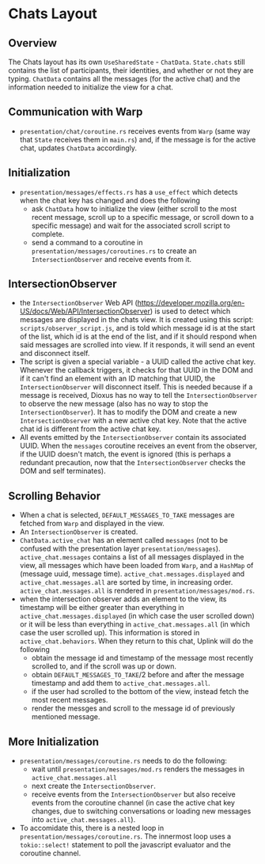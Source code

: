 # Chats Layout

## Overview
The Chats layout has its own `UseSharedState` - `ChatData`. `State.chats` still contains the list of participants, their identities, and whether or not they are typing. `ChatData` contains all the messages (for the active chat) and the information needed to initialize the view for a chat. 

## Communication with Warp
- `presentation/chat/coroutine.rs` receives events from `Warp` (same way that `State` receives them in `main.rs`) and, if the message is for the active chat, updates `ChatData` accordingly. 

## Initialization
- `presentation/messages/effects.rs` has a `use_effect` which detects when the chat key has changed and does the following
    - ask `ChatData` how to initialize the view (either scroll to the most recent message, scroll up to a specific message, or scroll down to a specific message) and wait for the associated scroll script to complete. 
    - send a command to a coroutine in `presentation/messages/coroutines.rs` to create an `IntersectionObserver` and receive events from it. 

## IntersectionObserver
- the `IntersectionObserver` Web API (https://developer.mozilla.org/en-US/docs/Web/API/IntersectionObserver) is used to detect which messages are displayed in the chats view. It is created using this script: `scripts/observer_script.js`, and is told which message id is at the start of the list, which id is at the end of the list, and if it should respond when said messages are scrolled into view. If it responds, it will send an event and disconnect itself. 
- The script is given a special variable - a UUID called the active chat key. Whenever the callback triggers, it checks for that UUID in the DOM and if it can't find an element with an ID matching that UUID, the `IntersectionObserver` will disconnect itself. This is needed because if a message is received, Dioxus has no way to tell the `IntersectionObserver` to observe the new message (also has no way to stop the `IntersectionObserver`). It has to modify the DOM and create a new `IntersectionObserver` with a new active chat key. Note that the active chat id is different from the active chat key.  
- All events emitted by the `IntersectionObserver` contain its associated UUID. When the `messages` coroutine receives an event from the observer, if the UUID  doesn't match, the event is ignored (this is perhaps a redundant precaution, now that the `IntersectionObserver` checks the DOM and self terminates).

## Scrolling Behavior
- When a chat is selected, `DEFAULT_MESSAGES_TO_TAKE` messages are fetched from `Warp` and displayed in the view. 
- An `IntersectionObserver` is created.
- `ChatData.active_chat` has an element called `messages` (not to be confused with the presentation layer `presentation/messages`). `active_chat.messages` contains a list of all messages displayed in the view, all messages which have been loaded from `Warp`, and a `HashMap` of (message uuid, message time). `active_chat.messages.displayed` and `active_chat.messages.all` are sorted by time, in increasing order. `active_chat.messages.all` is rendered in `presentation/messages/mod.rs`. 
- when the intersection observer adds an element to the view, its timestamp will be either greater than everything in `active_chat.messages.displayed` (in which case the user scrolled down) or it will be less than everything in `active_chat.messages.all` (in which case the user scrolled up). This information is stored in `active_chat.behaviors`. When they return to this chat, Uplink will do the following
    - obtain the message id and timestamp of the message most recently scrolled to, and if the scroll was up or down. 
    - obtain `DEFAULT_MESSAGES_TO_TAKE`/2 before and after the message timestamp and add them to `active_chat.messages.all`. 
    - if the user had scrolled to the bottom of the view, instead fetch the most recent messages.
    - render the messges and scroll to the message id of previously mentioned message. 

## More Initialization
- `presentation/messages/coroutine.rs` needs to do the following:
    - wait until `presentation/messages/mod.rs` renders the messages in `active_chat.messages.all`
    - next create the `IntersectionObserver`. 
    - receive events from the `IntersectionObserver` but also receive events from the coroutine channel (in case the active chat key changes, due to switching conversations or loading new messages into `active_chat.messages.all`).
- To accomidate this, there is a nested loop in `presentation/messages/coroutine.rs`. The innermost loop uses a `tokio::select!` statement to poll the javascript evaluator and the coroutine channel. 